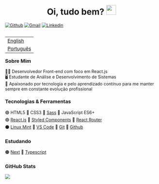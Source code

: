 <h1 align="center">Oi, tudo bem? <img
src="https://github.com/blackcater/blackcater/raw/main/images/Hi.gif" height="32" /></h1>

 [![Github](https://img.shields.io/badge/-Github-000?style=flat&logo=Github&logoColor=white)](https://github.com/victortavaresdev)
 [![Gmail](https://img.shields.io/badge/-Gmail-c14438?style=flat&logo=Gmail&logoColor=white)](mailto:victortavaresdev@gmail.com)
 [![Linkedin](https://img.shields.io/badge/-LinkedIn-blue?style=flat&logo=Linkedin&logoColor=white)](https://www.linkedin.com/in/victor-tavares-dev/)

<table align="right">
 <tr><td><a href="README_en.md">English</a></td></tr>
 <tr><td><a href="README.md">Português</a></td></tr>
</table>

### Sobre Mim

 👨‍💻 Desenvolvedor Front-end com foco em React.js</br>
 🖥️ Estudante de Análise e Desenvolvimento de Sistemas</br> 
 💜 Apaixonado por tecnologia e pelo aprendizado contínuo para me manter sempre em constante evolução profissional 


### Tecnologias & Ferramentas

🟢 HTML5 🔹 CSS3 🔹 <a href="https://sass-lang.com/">Sass</a> 🔹 JavaScript ES6+ </br>
🟣 <a href="https://reactjs.org/">React.js</a> 🔹 <a href="https://styled-components.com/">Styled Components</a> 🔹 <a href="https://reactrouter.com/">React Router</a> </br>
⚫ <a href="https://linuxmint.com/">Linux Mint</a> 🔹 <a href="https://code.visualstudio.com/">VS Code</a> 🔹 <a href="https://git-scm.com/">Git</a> 🔹 <a href="https://github.com/">Github</a>

### Estudando

🟠 <a href="https://nextjs.org/">Next</a> 🔹 <a href="https://www.typescriptlang.org/">Typescript</a>


### GitHub Stats

<div>
  <img src="https://github-readme-stats.vercel.app/api?username=victortavaresdev&show_icons=true&theme=tokyonight" />  
</div>




 
